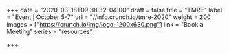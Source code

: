 +++
date = "2020-03-18T09:38:32-04:00"
draft = false
title = "TMRE"
label = "Event | October 5-7"
url = "//info.crunch.io/tmre-2020"
weight = 200
images = ["https://crunch.io/img/logo-1200x630.png"]
link = "Book a Meeting"
series = "resources"

+++
